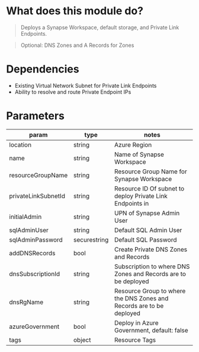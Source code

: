 # What does this module do?
> Deploys a Synapse Workspace, default storage, and Private Link Endpoints.

> Optional: DNS Zones and A Records for Zones

# Dependencies
* Existing Virtual Network Subnet for Private Link Endpoints
* Ability to resolve and route Private Endpoint IPs

# Parameters
param | type | notes
------|------|------
location | string | Azure Region
name | string | Name of Synapse Workspace
resourceGroupName | string | Resource Group Name for Synapse Workspace
privateLinkSubnetId | string | Resource ID Of subnet to deploy Private Link Endpoints in
initialAdmin | string | UPN of Synapse Admin User
sqlAdminUser | string | Default SQL Admin User
sqlAdminPassword | securestring | Default SQL Password
addDNSRecords | bool | Create Private DNS Zones and Records
dnsSubscriptionId | string | Subscription to where DNS Zones and Records are to be deployed
dnsRgName | string | Resource Group to where the DNS Zones and Records are to be deployed
azureGovernment | bool | Deploy in Azure Government, default: false
tags | object | Resource Tags